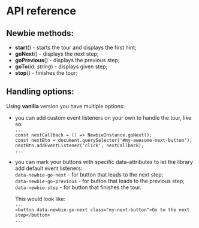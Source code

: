 # API reference

## Newbie methods:

-   **start**() - starts the tour and displays the first hint;
-   **goNext**() - displays the next step;
-   **goPrevious**() - displays the previous step;
-   **goTo**(id: _string_) - displays given step;
-   **stop**() - finishes the tour;

## Handling options:

Using **vanilla** version you have multiple options:

-   you can add custom event listeners on your own to handle the tour, like so:  
    `...`  
    `const nextCallback = () => NewbieInstance.goNext();`  
    `const nextBtn = document.querySelector('#my-awesome-next-button');`
    `nextBtn.addEventListener('click', nextCallback);`  
    `...`

-   you can mark your buttons with specific data-attributes to let the library add default event listeners:  
    `data-newbie-go-next` - for button that leads to the next step;  
    `data-newbie-go-previous` - for button that leads to the previous step;  
    `data-newbie-stop` - for button that finishes the tour.

    This would look like:  
    `...`  
    `<button data-newbie-go-next class="my-next-button">Go to the next step</button>`  
    `...`
